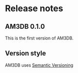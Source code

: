 # Release notes


## AM3DB 0.1.0

This is the first version of AM3DB.

## Version style

AM3DB uses <a href="https://semver.org/" target="_blank">Semantic Versioning</a>
